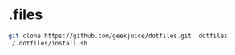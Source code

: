 # .files

```sh
git clone https://github.com/geekjuice/dotfiles.git .dotfiles
./.dotfiles/install.sh
```
